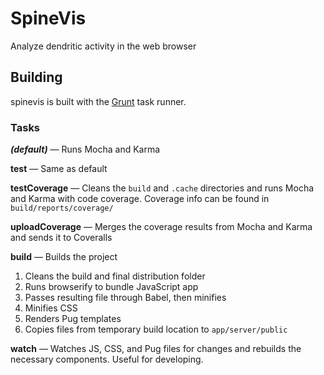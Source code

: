# SpineVis

<!-- [![Travis](https://img.shields.io/travis/thatJavaNerd/spinevis.svg)](https://travis-ci.org/thatJavaNerd/spinevis) -->
<!-- [![Coveralls](https://img.shields.io/coveralls/thatJavaNerd/spinevis.svg)](https://coveralls.io/github/thatJavaNerd/spinevis) -->

Analyze dendritic activity in the web browser

## Building

spinevis is built with the [Grunt](http://gruntjs.com/) task runner.

### Tasks

***(default)*** — Runs Mocha and Karma

**test** — Same as default

**testCoverage** — Cleans the `build` and `.cache` directories and runs Mocha and Karma with code coverage. Coverage info can be found in `build/reports/coverage/`

**uploadCoverage** — Merges the coverage results from Mocha and Karma and sends it to Coveralls

**build** — Builds the project

 1. Cleans the build and final distribution folder
 2. Runs browserify to bundle JavaScript app
 3. Passes resulting file through Babel, then minifies
 4. Minifies CSS
 5. Renders Pug templates
 6. Copies files from temporary build location to `app/server/public`

**watch** — Watches JS, CSS, and Pug files for changes and rebuilds the necessary components. Useful for developing.
